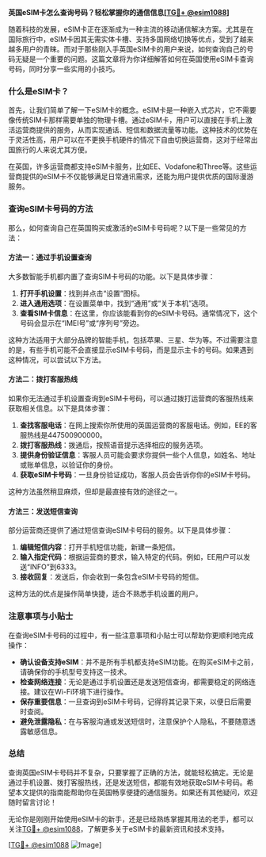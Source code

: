 **英国eSIM卡怎么查询号码？轻松掌握你的通信信息[[TG💪+ @esim1088](https://t.me/s/esim1088)]**

随着科技的发展，eSIM卡正在逐渐成为一种主流的移动通信解决方案。尤其是在国际旅行中，eSIM卡因其无需实体卡槽、支持多国网络切换等优点，受到了越来越多用户的青睐。而对于那些刚入手英国eSIM卡的用户来说，如何查询自己的号码无疑是一个重要的问题。这篇文章将为你详细解答如何在英国使用eSIM卡查询号码，同时分享一些实用的小技巧。

### 什么是eSIM卡？

首先，让我们简单了解一下eSIM卡的概念。eSIM卡是一种嵌入式芯片，它不需要像传统SIM卡那样需要单独的物理卡槽。通过eSIM卡，用户可以直接在手机上激活运营商提供的服务，从而实现通话、短信和数据流量等功能。这种技术的优势在于灵活性高，用户可以在不更换手机硬件的情况下自由切换运营商，这对于经常出国旅行的人来说尤其方便。

在英国，许多运营商都支持eSIM卡服务，比如EE、Vodafone和Three等。这些运营商提供的eSIM卡不仅能够满足日常通讯需求，还能为用户提供优质的国际漫游服务。

### 查询eSIM卡号码的方法

那么，如何查询自己在英国购买或激活的eSIM卡号码呢？以下是一些常见的方法：

#### 方法一：通过手机设置查询

大多数智能手机都内置了查询SIM卡号码的功能。以下是具体步骤：

1. **打开手机设置**：找到并点击“设置”图标。
2. **进入通用选项**：在设置菜单中，找到“通用”或“关于本机”选项。
3. **查看SIM卡信息**：在这里，你应该能看到你的eSIM卡号码。通常情况下，这个号码会显示在“IMEI号”或“序列号”旁边。

这种方法适用于大部分品牌的智能手机，包括苹果、三星、华为等。不过需要注意的是，有些手机可能不会直接显示eSIM卡号码，而是显示主卡的号码。如果遇到这种情况，可以尝试以下方法。

#### 方法二：拨打客服热线

如果你无法通过手机设置查询到eSIM卡号码，可以通过拨打运营商的客服热线来获取相关信息。以下是具体步骤：

1. **查找客服电话**：在网上搜索你所使用的英国运营商的客服电话。例如，EE的客服热线是447500900000。
2. **拨打客服热线**：拨通后，按照语音提示选择相应的服务选项。
3. **提供身份验证信息**：客服人员可能会要求你提供一些个人信息，如姓名、地址或账单信息，以验证你的身份。
4. **获取eSIM卡号码**：一旦身份验证成功，客服人员会告诉你你的eSIM卡号码。

这种方法虽然稍显麻烦，但却是最直接有效的途径之一。

#### 方法三：发送短信查询

部分运营商还提供了通过短信查询eSIM卡号码的服务。以下是具体步骤：

1. **编辑短信内容**：打开手机短信功能，新建一条短信。
2. **输入指定代码**：根据运营商的要求，输入特定的代码。例如，EE用户可以发送“INFO”到6333。
3. **接收回复**：发送后，你会收到一条包含eSIM卡号码的短信。

这种方法的优点是操作简单快捷，适合不熟悉手机设置的用户。

### 注意事项与小贴士

在查询eSIM卡号码的过程中，有一些注意事项和小贴士可以帮助你更顺利地完成操作：

- **确认设备支持eSIM**：并不是所有手机都支持eSIM功能。在购买eSIM卡之前，请确保你的手机型号支持这一技术。
- **检查网络连接**：无论是通过手机设置还是发送短信查询，都需要稳定的网络连接。建议在Wi-Fi环境下进行操作。
- **保存重要信息**：一旦查询到eSIM卡号码，记得将其记录下来，以便日后需要时查阅。
- **避免泄露隐私**：在与客服沟通或发送短信时，注意保护个人隐私，不要随意透露敏感信息。

### 总结

查询英国eSIM卡号码并不复杂，只要掌握了正确的方法，就能轻松搞定。无论是通过手机设置、拨打客服热线，还是发送短信，都能有效地获取eSIM卡号码。希望本文提供的指南能帮助你在英国畅享便捷的通信服务。如果还有其他疑问，欢迎随时留言讨论！

无论你是刚刚开始使用eSIM卡的新手，还是已经熟练掌握其用法的老手，都可以关注[TG💪+ @esim1088](https://t.me/s/esim1088)，了解更多关于eSIM卡的最新资讯和技术支持。

[[TG💪+ @esim1088](https://t.me/s/esim1088) ![Image](https://i.postimg.cc/4NQfJmqS/Snipaste-2025-05-13-00-14-12.png)]